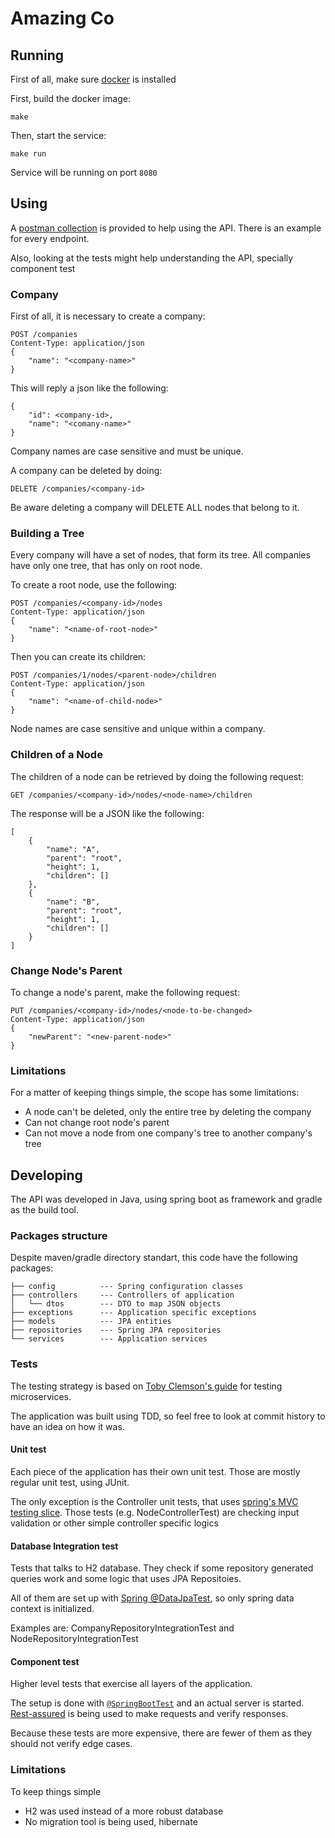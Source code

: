 # Amazing Co


## Running

First of all, make sure [docker](https://www.docker.com/) is installed

First, build the docker image:

```shell
make
```

Then, start the service:

```shell
make run
```

Service will be running on port `8080`

## Using

A [postman collection](amazing-co-api.postman_collection.json) is provided to
help using the API. There is an example for every endpoint.

Also, looking at the tests might help understanding the API, specially component test

### Company

First of all, it is necessary to create a company:

```
POST /companies
Content-Type: application/json
{
    "name": "<company-name>"
}
```

This will reply a json like the following:

```
{
    "id": <company-id>,
    "name": "<comany-name>"
}
```

Company names are case sensitive and must be unique.

A company can be deleted by doing:

```
DELETE /companies/<company-id>
```

Be aware deleting a company will DELETE ALL nodes that belong to it.

### Building a Tree 

Every company will have a set of nodes, that form its tree. 
All companies have only one tree, that has only on root node. 

To create a root node, use the following:

```
POST /companies/<company-id>/nodes
Content-Type: application/json
{
	"name": "<name-of-root-node>"
}
```

Then you can create its children:

```
POST /companies/1/nodes/<parent-node>/children
Content-Type: application/json
{
	"name": "<name-of-child-node>"
}
```

Node names are case sensitive and unique within a company.

### Children of a Node

The children of a node can be retrieved by doing the following request:

```
GET /companies/<company-id>/nodes/<node-name>/children
```

The response will be a JSON like the following:

```
[
    {
        "name": "A",
        "parent": "root",
        "height": 1,
        "children": []
    },
    {
        "name": "B",
        "parent": "root",
        "height": 1,
        "children": []
    }
]
```

### Change Node's Parent

To change a node's parent, make the following request:

```
PUT /companies/<company-id>/nodes/<node-to-be-changed>
Content-Type: application/json
{
	"newParent": "<new-parent-node>"
}
```

### Limitations

For a matter of keeping things simple, the scope has some limitations:
* A node can't be deleted, only the entire tree by deleting the company
* Can not change root node's parent
* Can not move a node from one company's tree to another company's tree


## Developing

The API was developed in Java, using spring boot as framework and gradle as the
build tool.

### Packages structure

Despite maven/gradle directory standart, this code have the following packages:

```shell
├── config          --- Spring configuration classes
├── controllers     --- Controllers of application
│   └── dtos        --- DTO to map JSON objects
├── exceptions      --- Application specific exceptions
├── models          --- JPA entities 
├── repositories    --- Spring JPA repositories
└── services        --- Application services

```

### Tests

The testing strategy is based on [Toby Clemson's guide](https://www.martinfowler.com/articles/microservice-testing/#conclusion-summary) 
for testing microservices.

The application was built using TDD, so feel free to look at commit history
to have an idea on how it was.

#### Unit test

Each piece of the application has their own unit test. Those are mostly regular
unit test, using JUnit. 

The only exception is the Controller unit tests, that 
uses [spring's MVC testing slice](https://docs.spring.io/spring-boot/docs/current/reference/html/boot-features-testing.html#boot-features-testing-spring-boot-applications-testing-autoconfigured-mvc-tests).
Those tests (e.g. NodeControllerTest) are checking input validation or other simple
controller specific logics

#### Database Integration test

Tests that talks to H2 database. They check if some repository generated queries
work and some logic that uses JPA Repositoies.

All of them are set up with [Spring @DataJpaTest](https://docs.spring.io/spring-boot/docs/current/reference/html/boot-features-testing.html#boot-features-testing-spring-boot-applications-testing-autoconfigured-jpa-test),
so only spring data context is initialized.

Examples are: CompanyRepositoryIntegrationTest and NodeRepositoryIntegrationTest

#### Component test

Higher level tests that exercise all layers of the application. 

The setup is done with [`@SpringBootTest`](https://docs.spring.io/spring-boot/docs/current/reference/html/boot-features-testing.html#boot-features-testing-spring-boot-applications)
and an actual server is started. 
[Rest-assured](http://rest-assured.io/) is being used to make requests and verify responses.

Because these tests are more expensive, there are fewer of them as they should not verify edge cases.

### Limitations

To keep things simple
* H2 was used instead of a more robust database
* No migration tool is being used, hibernate 